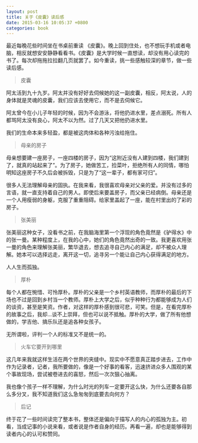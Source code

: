 ```yaml
---
layout: post
title: 关于《皮囊》读后感
date: 2015-03-16 10:05:37 +0800
categories: book
---
```


最近每晚花些时间坐在书桌前重读 《皮囊》。晚上回到住处，也不想玩手机或者电脑，相反就想安安静静看看书。《皮囊》是大学时候一直想读，却没有用心读完的书了。每次却拖拖拉拉翻几页就罢了。如今重读，挑一些感触较深的章节，做一些读后感。

> 皮囊

阿太活到九十九岁。阿太并没有好好去伺候她的这一副皮囊，相反，阿太说，人的身体就是灵魂的皮囊，我们应该去使用它，而不是去伺候它。

阿太曾今在小儿子年轻的时候，因为不会游泳，将他扔进水里，差点溺死。所有人都骂阿太没有良心，阿太不以为然。过了几天又把他扔进水里。

我们的生命本来多轻盈，都是被这肉体和各种污浊给拖住。

> 母亲的房子

母亲想要建一座房子，一座四楼的房子，因为“这附近没有人建到四楼，我们建到了，就真的站起来了”。为了房子，她做苦工，捡菜叶，拒绝所有人的同情，哪怕明知这座房子不久后会被拆毁，只是为了“这一辈子，都有家可归”。

很多人无法理解母亲的固执。在我来看，我很喜欢母亲对父亲的爱。并没有过多的言语，就一直支持着自己的男人。即使后来要盖房子，而父亲已经病倒。母亲还是一个人用瘦弱的身躯，克服了重重阻碍。给家里盖起了一座，能在村里出的了彩的房子。

> 张美丽

张美丽这种女子，没看书之前，在我脑海里第一个浮现的角色竟然是《驴得水》中的张一曼。某种程度上，在我的心中，她们的角色竟然出奇的一致。我更喜欢用张一曼的角色来理解张美丽，繁华退去，想去追寻自己内心的满足，却不被众人理解。她本可以选择远走，离开这一切，追寻另一个能让自己内心获得满足的地方。

人人生而孤独。

> 厚朴

每个人都在惋惜、可怜厚朴。厚朴的父亲是一个乡村英语教师，而厚朴的最后的下场也不过是回到乡村当一个教师。厚朴上大学之后，似乎种种行为都能够成为人们的谈资，甚至是笑资。作者，对这样的厚朴感到很可悲，可笑。但是，在看完厚朴的故事之后，我却...谈不上崇拜，但也可以说不抵触。厚朴的大学，做了所有他想做的，学吉他、搞乐队还是追各种女孩子。

无所谓啦，评判一个人的标准又不是统一的。

> 火车它要开到哪里

这几年来我就这样生活在两个世界的夹缝中。现实中不愿意真正踏步进去，工作中作为记录者，记者，我所要做的，像是一个好事的看客，迅速挤进众多人围观的某个事故现场，尝试被卷进去的喜怒，然后一次次狠心抽离。

我也像个孩子一样不理解，为什么时光的列车一定要开这么快，为什么还要各自那么多分叉，我不知道我们这么急匆匆到底要去向何方？

> 后记

终于花了一些时间读完了整本书，整体还是偏向于描写人的内心的孤独为主。初看，当成记事的小说来看，或者说是作者自身的经历。再看一遍，却也是能够得到读者内心的认可和赞同。

​														

